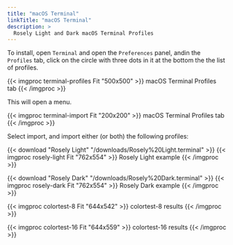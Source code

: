 ```yaml
---
title: "macOS Terminal"
linkTitle: "macOS Terminal"
description: >
  Rosely Light and Dark macOS Terminal Profiles
---
```


To install, open `Terminal` and open the `Preferences` panel, andin the `Profiles` tab, click on the circle with three dots in it at the bottom the the list of profiles.

{{< imgproc terminal-profiles Fit "500x500" >}}
macOS Terminal Profiles tab
{{< /imgproc >}}

This will open a menu.

{{< imgproc terminal-import Fit "200x200" >}}
macOS Terminal Profiles tab
{{< /imgproc >}}

Select import, and import either (or both) the following profiles:

{{< download "Rosely Light" "/downloads/Rosely%20Light.terminal" >}}
{{< imgproc rosely-light Fit "762x554" >}}
Rosely Light example
{{< /imgproc >}}

{{< download "Rosely Dark" "/downloads/Rosely%20Dark.terminal" >}}
{{< imgproc rosely-dark Fit "762x554" >}}
Rosely Dark example
{{< /imgproc >}}

{{< imgproc colortest-8 Fit "644x542" >}}
colortest-8 results
{{< /imgproc >}}

{{< imgproc colortest-16 Fit "644x559" >}}
colortest-16 results
{{< /imgproc >}}